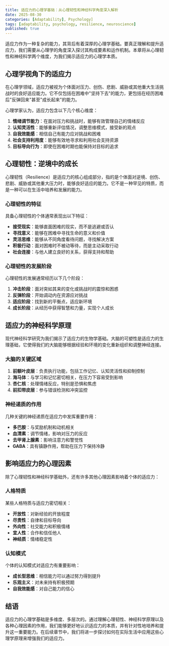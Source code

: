 ```yaml
---
title: 适应力的心理学基础：从心理韧性和神经科学角度深入解析
date: 2025-08-30
categories: [Adaptability], Psychology]
tags: [adaptability, psychology, resilience, neuroscience]
published: true
---
```


适应力作为一种复杂的能力，其背后有着深厚的心理学基础。要真正理解和提升适应力，我们需要从心理学的角度深入探讨其构成要素和运作机制。本章将从心理韧性和神经科学两个维度，为我们揭示适应力的心理学本质。

## 心理学视角下的适应力

在心理学领域，适应力被视为个体面对压力、创伤、悲剧、威胁或其他重大生活挑战时的良好适应能力。它不仅包括在困难中"坚持下去"的能力，更包括在经历困难后"反弹回来"甚至"成长起来"的能力。

心理学家认为，适应力包含以下几个核心维度：

1. **情绪调节能力**：在面对压力和挑战时，能够有效管理自己的情绪反应
2. **认知灵活性**：能够重新评估情况，调整思维模式，接受新的观点
3. **自我效能感**：相信自己有能力应对挑战和困难
4. **社会支持利用度**：能够有效地寻求和利用社会支持资源
5. **目标导向行为**：即使在困难时期也能保持对目标的追求

## 心理韧性：逆境中的成长

心理韧性（Resilience）是适应力的核心组成部分，指的是个体面对逆境、创伤、悲剧、威胁或其他重大压力时，能够良好适应的能力。它不是一种罕见的特质，而是一种可以在生活中培养和发展的能力。

### 心理韧性的特征

具备心理韧性的个体通常表现出以下特征：

- **接受现实**：能够直面困难的现实，而不是逃避或否认
- **寻找意义**：能够在困难中寻找生命的意义和价值
- **灵活思维**：能够从不同角度看待问题，寻找解决方案
- **积极行动**：面对困难时不被动等待，而是主动采取行动
- **社会连接**：与他人建立良好的关系，获得支持和帮助

### 心理韧性的发展阶段

心理韧性的发展通常经历以下几个阶段：

1. **冲击阶段**：面对突如其来的变化或挑战时的震惊和困惑
2. **反弹阶段**：开始调动内在资源应对挑战
3. **适应阶段**：找到新的平衡点，适应新环境
4. **成长阶段**：从经历中获得智慧和力量，实现个人成长

## 适应力的神经科学原理

现代神经科学研究为我们揭示了适应力的生物学基础。大脑的可塑性是适应力的生理基础，它使得我们的大脑能够根据经验和环境的变化重新组织和调整神经连接。

### 大脑的关键区域

1. **前额叶皮层**：负责执行功能，包括工作记忆、认知灵活性和抑制控制
2. **海马体**：与学习和记忆密切相关，在压力下容易受到影响
3. **杏仁核**：处理情绪反应，特别是恐惧和焦虑
4. **前扣带皮层**：参与错误检测和冲突监控

### 神经递质的作用

几种关键的神经递质在适应力中发挥重要作用：

- **多巴胺**：与奖励机制和动机相关
- **血清素**：调节情绪，影响对压力的反应
- **去甲肾上腺素**：影响注意力和警觉性
- **GABA**：具有镇静作用，帮助在压力下保持冷静

## 影响适应力的心理因素

除了心理韧性和神经科学基础外，还有许多其他心理因素影响着个体的适应力：

### 人格特质

某些人格特质与适应力密切相关：

- **开放性**：对新经验的开放程度
- **尽责性**：自律和目标导向
- **外向性**：社交能力和积极情绪
- **宜人性**：合作和信任他人
- **神经质**：情绪稳定性

### 认知模式

个体的认知模式对适应力有重要影响：

- **成长型思维**：相信能力可以通过努力得到提升
- **乐观主义**：对未来持有积极预期
- **自我效能感**：对自己能力的信心

## 结语

适应力的心理学基础是多维度、多层次的。通过理解心理韧性、神经科学原理以及各种心理因素的作用，我们能够更好地认识适应力的本质，并有针对性地培养和提升这一重要能力。在后续章节中，我们将进一步探讨如何在实际生活中应用这些心理学原理来增强我们的适应力。